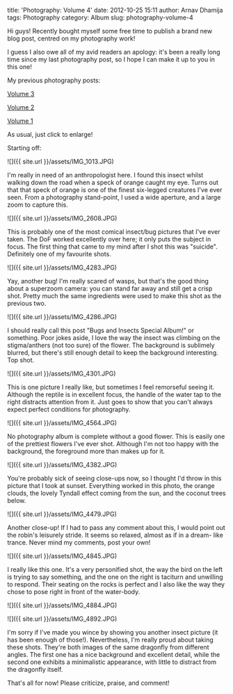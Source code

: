 title: 'Photography: Volume 4'
date: 2012-10-25 15:11
author: Arnav Dhamija
tags: Photography
category: Album
slug: photography-volume-4

Hi guys! Recently bought myself some free time to publish a brand new blog
post, centred on my photography work!

I guess I also owe all of my avid readers an apology: it's been a really long
time since my last photography post, so I hope I can make it up to you in this
one!

My previous photography posts:

[Volume 3](/photography-volume-3)

[Volume 2](/photography-volume-2)

[Volume 1](/photography)

As usual, just click to enlarge!

Starting off:

![]({{ site.url }}/assets/IMG_1013.JPG)

I'm really in need of an anthropologist here. I found this insect whilst
walking down the road when a speck of orange caught my eye. Turns out that
that speck of orange is one of the finest six-legged creatures I've ever seen.
From a photography stand-point, I used a wide aperture, and a large zoom to
capture this.

![]({{ site.url }}/assets/IMG_2608.JPG)

This is probably one of the most comical insect/bug pictures that I've ever
taken. The DoF worked excellently over here; it only puts the subject in
focus. The first thing that came to my mind after I shot this was "suicide".
Definitely one of my favourite shots.

![]({{ site.url }}/assets/IMG_4283.JPG)

Yay, another bug! I'm really scared of wasps, but that's the good thing about
a superzoom camera: you can stand far away and still get a crisp shot. Pretty
much the same ingredients were used to make this shot as the previous two.

![]({{ site.url }}/assets/IMG_4286.JPG)

I should really call this post "Bugs and Insects Special Album!" or something.
Poor jokes aside, I love the way the insect was climbing on the stigma/anthers
(not too sure) of the flower. The background is sublimely blurred, but there's
still enough detail to keep the background interesting. Top shot.

![]({{ site.url }}/assets/IMG_4301.JPG)

This is one picture I really like, but sometimes I feel remorseful seeing it.
Although the reptile is in excellent focus, the handle of the water tap to the
right distracts attention from it. Just goes to show that you can't always
expect perfect conditions for photography.

![]({{ site.url }}/assets/IMG_4564.JPG)

No photography album is complete without a good flower. This is easily one of
the prettiest flowers I've ever shot. Although I'm not too happy with the
background, the foreground more than makes up for it.

![]({{ site.url }}/assets/IMG_4382.JPG)

You're probably sick of seeing close-ups now, so I thought I'd throw in this
picture that I took at sunset.  Everything worked in this photo, the orange
clouds, the lovely Tyndall effect coming from the sun, and the coconut trees
below.

![]({{ site.url }}/assets/IMG_4479.JPG)

Another close-up! If I had to pass any comment about this, I would point out
the robin's leisurely stride. It seems so relaxed, almost as if in a dream-
like trance. Never mind my comments, post your own!

![]({{ site.url }}/assets/IMG_4845.JPG)

I really like this one. It's a very personified shot, the way the bird on the
left is trying to say something, and the one on the right is taciturn and
unwilling to respond. Their seating on the rocks is perfect and I also like
the way they chose to pose right in front of the water-body.

![]({{ site.url }}/assets/IMG_4884.JPG)

![]({{ site.url }}/assets/IMG_4892.JPG)

I'm sorry if I've made you wince by showing you another insect picture (it has
been enough of those!). Nevertheless, I'm really proud about taking these
shots. They're both images of the same dragonfly from different angles. The
first one has a nice background and excellent detail, while the second one
exhibits a minimalistic appearance, with little to distract from the dragonfly
itself.

That's all for now! Please criticize, praise, and comment!
